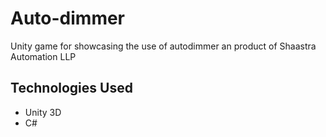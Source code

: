 # Auto-dimmer
Unity game for showcasing the use of autodimmer an product of Shaastra Automation LLP

## Technologies Used
- Unity 3D
- C#
